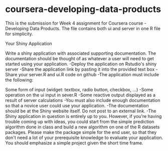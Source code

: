 # coursera-developing-data-products
This is the submission for Week 4 assignment for Coursera course - Developing Data Products. The file contains both ui and server in one R file for simplicity.

Your Shiny Application

Write a shiny application with associated supporting documentation. The documentation should be thought of as whatever a user will need to get started using your application.
-Deploy the application on Rstudio's shiny server
-Share the application link by pasting it into the provided text box
-Share your server.R and ui.R code on github
-The application must include the following:

Some form of input (widget: textbox, radio button, checkbox, ...)
-Some operation on the ui input in sever.R
-Some reactive output displayed as a result of server calculations
-You must also include enough documentation so that a novice user could use your application.
-The documentation should be at the Shiny website itself. Do not post to an external link.
-The Shiny application in question is entirely up to you. However, if you're having trouble coming up with ideas, you could start from the simple prediction algorithm done in class and build a new algorithm on one of the R datasets packages. Please make the package simple for the end user, so that they don't need a lot of your prerequisite knowledge to evaluate your application. You should emphasize a simple project given the short time frame.
